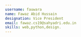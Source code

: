 ```yaml
---
username: fauwara
name: Fawaz Abid Hussain
designation: Vice President
email: fawaz.cs19@sahyadri.edu.in
skills: web,python,design.
---
```

